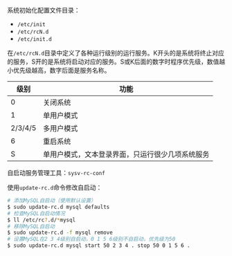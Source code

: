 系统初始化配置文件目录：

* `/etc/init`
* `/etc/rcN.d`
* `/etc/init.d`

在`/etc/rcN.d`目录中定义了各种运行级别的运行服务。K开头的是系统将终止对应的服务，S开的是系统将启动对应的服务。S或K后面的数字时程序优先级，数值越小优先级越高，数字后面是服务名称。

|级别|功能|
|---|---|
|0|关闭系统|
|1|单用户模式|
|2/3/4/5|多用户模式|
|6|重启系统|
|S|单用户模式，文本登录界面，只运行很少几项系统服务|

自启动服务管理工具：`sysv-rc-conf`

使用`update-rc.d`命令修改自启动：

``` Bash
# 添加MySQL自启动（使用默认设置）
$ sudo update-rc.d mysql defaults
# 检查MySQL自启动情况
$ ll /etc/rc?.d/*mysql
# 移除MySQL自启动
$ sudo update-rc.d -f mysql remove
# 设置MySQL在2 3 4级别自启动，0 1 5 6级别不自启动，优先级为50
$ sudo update-rc.d mysql start 50 2 3 4 . stop 50 0 1 5 6 .
```

